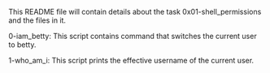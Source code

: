 This README file will contain details about the task 0x01-shell_permissions and the files in it.

  0-iam_betty: This script contains command that switches the current user to betty.

  1-who_am_i: This script prints the effective username of the current user.
